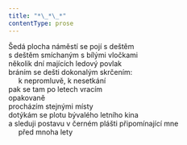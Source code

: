 ```yaml
---
title: "*\_*\_*"
contentType: prose
---
```


<section>

Šedá plocha náměstí se pojí s deštěm  
s deštěm smíchaným s bílými vločkami  
několik dní majících ledový povlak  
bráním se dešti dokonalým skrčením:  
     k nepromluvě, k nesetkání  
pak se tam po letech vracím  
opakovaně  
procházím stejnými místy  
dotýkám se plotu bývalého letního kina  
a sleduji postavu v černém plášti připomínající mne  
     před mnoha lety

</section>
